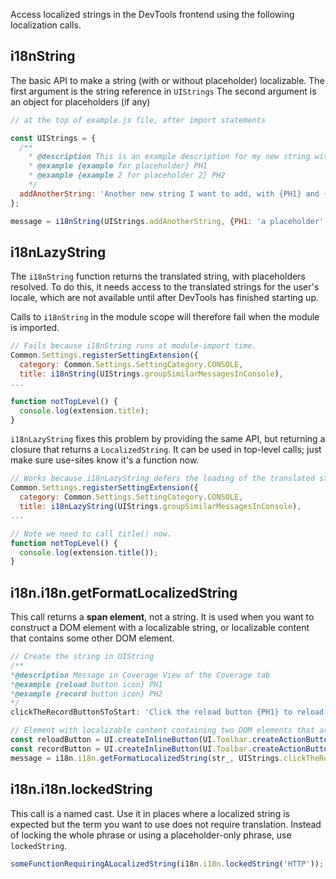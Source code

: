 Access localized strings in the DevTools frontend using the following localization calls.

## i18nString
The basic API to make a string (with or without placeholder) localizable.
The first argument is the string reference in `UIStrings`
The second argument is an object for placeholders (if any)

```javascript
// at the top of example.js file, after import statements

const UIStrings = {
  /**
    * @description This is an example description for my new string with placeholder
    * @example {example for placeholder} PH1
    * @example {example 2 for placeholder 2} PH2
    */
  addAnotherString: 'Another new string I want to add, with {PH1} and {PH2}',
};

message = i18nString(UIStrings.addAnotherString, {PH1: 'a placeholder', PH2: 'another placeholder'});
```

## i18nLazyString
The `i18nString` function returns the translated string, with placeholders resolved. To do this, it needs access to the translated strings for the user's locale, which are not available until after DevTools has finished starting up.

Calls to `i18nString` in the module scope will therefore fail when the module is imported.
```javascript
// Fails because i18nString runs at module-import time.
Common.Settings.registerSettingExtension({
  category: Common.Settings.SettingCategory.CONSOLE,
  title: i18nString(UIStrings.groupSimilarMessagesInConsole),
...

function notTopLevel() {
  console.log(extension.title);
}
```

`i18nLazyString` fixes this problem by providing the same API, but returning a closure that returns a `LocalizedString`.
It can be used in top-level calls; just make sure use-sites know it's a function now.

```javascript
// Works because i18nLazyString defers the loading of the translated string until later.
Common.Settings.registerSettingExtension({
  category: Common.Settings.SettingCategory.CONSOLE,
  title: i18nLazyString(UIStrings.groupSimilarMessagesInConsole),
...

// Note we need to call title() now.
function notTopLevel() {
  console.log(extension.title());
}
```

## i18n.i18n.getFormatLocalizedString
This call returns a **span element**, not a string. It is used when you want to construct a DOM element with a localizable string, or localizable content that contains some other DOM element.

```javascript
// Create the string in UIString
/**
*@description Message in Coverage View of the Coverage tab
*@example {reload button icon} PH1
*@example {record button icon} PH2
*/
clickTheRecordButtonSToStart: 'Click the reload button {PH1} to reload or record button {PH2} start capturing coverage.',

// Element with localizable content containing two DOM elements that are buttons
const reloadButton = UI.createInlineButton(UI.Toolbar.createActionButtonForId('coverage.start-with-reload'));
const recordButton = UI.createInlineButton(UI.Toolbar.createActionButton(this._toggleRecordAction));
message = i18n.i18n.getFormatLocalizedString(str_, UIStrings.clickTheReloadButtonSToReloadAnd, {PH1: reloadButton, PH2:recordButton });
```

## i18n.i18n.lockedString
This call is a named cast. Use it in places where a localized string is expected but the
term you want to use does not require translation. Instead of locking the whole phrase or using
a placeholder-only phrase, use `lockedString`.

```javascript
someFunctionRequiringALocalizedString(i18n.i18n.lockedString('HTTP'));
```

